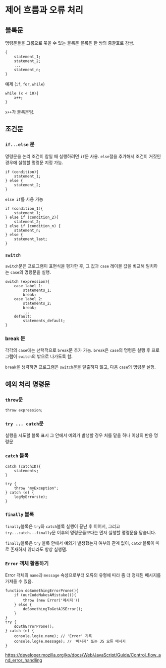 # 제어 흐름과 오류 처리 

## 블록문 

명령문들을 그룹으로 묶을 수 있는 블록문 
블록은 한 쌍의 중괄호로 감쌈. 
```
{
    statement_1;
    statement_2; 
    ...
    statement_n;
}
```

예제 (`if`, `for`, `while`)

```
while (x < 10){
    x++;
}
```

`x++`가 블록문임.

## 조건문
### `if...else` 문 
명령문을 논리 조건이 참일 때 실행하려면 `if`문 사용. 
`else`절을 추가해서 조건이 거짓인 경우에 실행할 명령문 지정 가능.

```
if (condition){
    statement_1;
} else { 
    statement_2; 
}
```

`else if`를 사용 가능 

```
if (condition_1){
    statement_1;
} else if (condition_2){
    statement_2; 
} else if (condition_n) {
    statement_n;
} else { 
    statement_last;
}
```


### `switch` 

`switch`문은 프로그램이 표현식을 평가한 후, 그 값과 `case` 레이블 값을 비교해 일치하는 `case`의 명령문을 실행.

```
switch (expression){
    case label_1: 
        statements_1; 
        break;
    case label_2:
        statements_2; 
        break; 
        ...
    default: 
        statements_default; 
}
```

### break 문 
각각의 `case`에는 선택적으로 `break`문 추가 가능. 
`break`은 `case`의 명령문 실행 후 프로그램이 `switch`의 밖으로 나가도록 함. 

`break`을 생략하면 프로그램은 `switch`문을 탈출하지 않고,
다음 `case`의 명령문 실행. 

## 예외 처리 명령문 
### `throw`문

`throw expression;`
 

### `try ... catch`문 
실행을 시도할 블록 표시 
그 안에서 예외가 발생할 경우 처를 맡을 하나 이상의 반응 명령문 

### `catch` 블록

```
catch (catchID){
    statements; 
}
```


```
try { 
    throw "myException";
} catch (e) {
    logMyErrors(e); 
}
```

### `finally` 블록
`finally`블록은 `try`와 `catch`블록 실행이 끝난 후 이어서, 그리고 `try...catch...finally`문 이후의 명령문들보다는 먼저 실행할 명령문을 담습니다. 

`finally`블록은 `try` 블록 안에서 예외가 발생했는지 여부와 관계 없이, `catch`블록이 따로 존재하지 않더라도 항상 실행됌. 

### `Error` 객체 활용하기 
Error 객체의 `name`과 `message` 속성으로부터 오류의 유형에 따라 좀 더 정제된 메시지를 가져올 수 있음. 

```
function doSomethingErrorProne(){
    if (ourCodeMakesAMistake()){
        throw (new Error('메시지'))
    } else { 
        doSomethingToGetAJSError();
    }
}
try {
    doSthErrorProne();
} catch (e) {
    console.log(e.name); // 'Error' 기록
    console.log(e.message); // '메시지' 또는 JS 오류 메시지 
}

```

https://developer.mozilla.org/ko/docs/Web/JavaScript/Guide/Control_flow_and_error_handling
